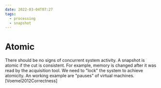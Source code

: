 ```yaml
---
date: 2022-03-04T07:27
tags:
  - processing
  - snapshot
---
```


# Atomic

There should be no signs of concurrent system activity. A snapshot is atomic if the cut is consistent. For example, memory is changed after it was read by the acquisition tool. We need to "lock" the system to achieve atomicity. An working example are "pauses" of virtual machines. [Voemel2012Correctness]
